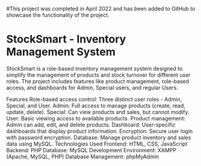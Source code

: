 #This project was completed in April 2022 and has been added to GitHub to showcase the functionality of the project.

# StockSmart - Inventory Management System
StockSmart is a role-based inventory management system designed to simplify the management of products and stock turnover for different user roles. The project includes features like product management, role-based access, and dashboards for Admin, Special users, and regular Users.

Features
Role-based access control: Three distinct user roles - Admin, Special, and User.
Admin: Full access to manage products (create, read, update, delete).
Special: Can view products and sales, but cannot modify.
User: Basic viewing access to available products.
Product management: Admin can add, edit, and delete products.
Dashboard: User-specific dashboards that display product information.
Encryption: Secure user login with password encryption.
Database: Manage product inventory and sales data using MySQL.
Technologies Used
Frontend: HTML, CSS, JavaScript
Backend: PHP
Database: MySQL
Development Environment: XAMPP (Apache, MySQL, PHP)
Database Management: phpMyAdmin
